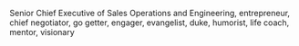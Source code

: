 Senior Chief Executive of Sales Operations and Engineering, entrepreneur, chief negotiator, go getter, engager, evangelist, duke, humorist, life coach, mentor, visionary